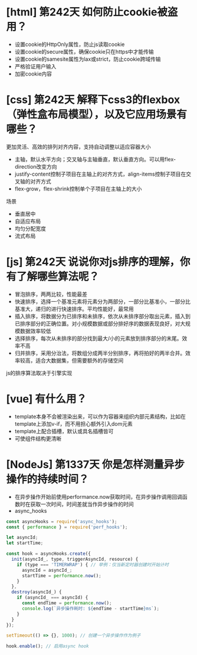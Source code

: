 # [html] 第242天 如何防止cookie被盗用？

- 设置cookie的HttpOnly属性，防止js读取cookie
- 设置cookie的secure属性，确保cookie只在https中才能传输
- 设置cookie的samesite属性为lax或strict，防止cookie跨域传输
- 严格验证用户输入
- 加密cookie内容

# [css] 第242天 解释下css3的flexbox（弹性盒布局模型），以及它应用场景有哪些？

更加灵活、高效的排列对齐内容，支持自动调整以适应容器大小
- 主轴，默认水平方向；交叉轴与主轴垂直，默认垂直方向。可以用flex-direction改变方向
- justify-content控制子项目在主轴上的对齐方式，align-items控制子项目在交叉轴的对齐方式
- flex-grow，flex-shrink控制单个子项目在主轴上的大小

场景
- 垂直居中
- 自适应布局
- 均匀分配宽度
- 流式布局

# [js] 第242天 说说你对js排序的理解，你有了解哪些算法呢？

- 冒泡排序，两两比较，性能最差
- 快速排序，选择一个基准元素将元素分为两部分，一部分比基准小，一部分比基准大，递归的进行快速排序。平均性能好，最常用
- 插入排序，将数据分为已排序和未排序，依次从未排序部分取出元素，插入到已排序部分的正确位置。对小规模数据或部分排好序的数据表现良好，对大规模数据效率较低
- 选择排序，每次从未排序的部分找到最大/小的元素放到排序部分的末尾。效率不高
- 归并排序，采用分治法，将数组分成两半分别排序，再将拍好的两半合并。效率较高，适合大数据集，但需要额外的存储空间

js的排序算法取决于引擎实现

# [vue] <template></template>有什么用？

- template本身不会被渲染出来，可以作为容器来组织内部元素结构，比如在template上添加v-if，而不用担心额外引入dom元素
- template上配合插槽，默认或具名插槽皆可
- 可使组件结构更清晰

# [NodeJs] 第1337天 你是怎样测量异步操作的持续时间？

- 在异步操作开始前使用performance.now获取时间，在异步操作调用回调函数时在获取一次时间，时间差就当作异步操作的时间
- async_hooks

```javascript
const asyncHooks = require('async_hooks');
const { performance } = require('perf_hooks');

let asyncId;
let startTime;

const hook = asyncHooks.create({
  init(asyncId_, type, triggerAsyncId, resource) {
    if (type === 'TIMERWRAP') { // 举例：仅当新定时器创建时开始计时
      asyncId = asyncId_;
      startTime = performance.now();
    }
  },
  destroy(asyncId_) {
    if (asyncId_ === asyncId) {
      const endTime = performance.now();
      console.log(`异步操作耗时: ${endTime - startTime}ms`);
    }
  }
});

setTimeout(() => {}, 1000); // 创建一个异步操作作为例子

hook.enable(); // 启用async hook

```
